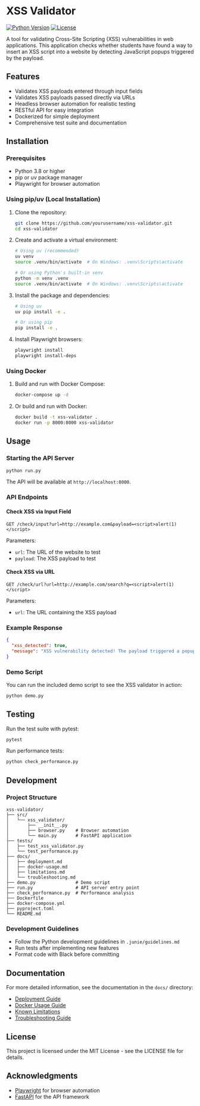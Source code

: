 # XSS Validator

[![Python Version](https://img.shields.io/badge/python-3.8%2B-blue.svg)](https://www.python.org/downloads/)
[![License](https://img.shields.io/badge/license-MIT-green.svg)](LICENSE)

A tool for validating Cross-Site Scripting (XSS) vulnerabilities in web applications. This application checks whether students have found a way to insert an XSS script into a website by detecting JavaScript popups triggered by the payload.

## Features

- Validates XSS payloads entered through input fields
- Validates XSS payloads passed directly via URLs
- Headless browser automation for realistic testing
- RESTful API for easy integration
- Dockerized for simple deployment
- Comprehensive test suite and documentation

## Installation

### Prerequisites

- Python 3.8 or higher
- pip or uv package manager
- Playwright for browser automation

### Using pip/uv (Local Installation)

1. Clone the repository:
   ```bash
   git clone https://github.com/yourusername/xss-validator.git
   cd xss-validator
   ```

2. Create and activate a virtual environment:
   ```bash
   # Using uv (recommended)
   uv venv
   source .venv/bin/activate  # On Windows: .venv\Scripts\activate
   
   # Or using Python's built-in venv
   python -m venv .venv
   source .venv/bin/activate  # On Windows: .venv\Scripts\activate
   ```

3. Install the package and dependencies:
   ```bash
   # Using uv
   uv pip install -e .
   
   # Or using pip
   pip install -e .
   ```

4. Install Playwright browsers:
   ```bash
   playwright install
   playwright install-deps
   ```

### Using Docker

1. Build and run with Docker Compose:
   ```bash
   docker-compose up -d
   ```

2. Or build and run with Docker:
   ```bash
   docker build -t xss-validator .
   docker run -p 8000:8000 xss-validator
   ```

## Usage

### Starting the API Server

```bash
python run.py
```

The API will be available at `http://localhost:8000`.

### API Endpoints

#### Check XSS via Input Field

```http
GET /check/input?url=http://example.com&payload=<script>alert(1)</script>
```

Parameters:
- `url`: The URL of the website to test
- `payload`: The XSS payload to test

#### Check XSS via URL

```http
GET /check/url?url=http://example.com/search?q=<script>alert(1)</script>
```

Parameters:
- `url`: The URL containing the XSS payload

### Example Response

```json
{
  "xss_detected": true,
  "message": "XSS vulnerability detected! The payload triggered a popup."
}
```

### Demo Script

You can run the included demo script to see the XSS validator in action:

```bash
python demo.py
```

## Testing

Run the test suite with pytest:

```bash
pytest
```

Run performance tests:

```bash
python check_performance.py
```

## Development

### Project Structure

```
xss-validator/
├── src/
│   └── xss_validator/
│       ├── __init__.py
│       ├── browser.py    # Browser automation
│       └── main.py       # FastAPI application
├── tests/
│   ├── test_xss_validator.py
│   └── test_performance.py
├── docs/
│   ├── deployment.md
│   ├── docker-usage.md
│   ├── limitations.md
│   └── troubleshooting.md
├── demo.py               # Demo script
├── run.py                # API server entry point
├── check_performance.py  # Performance analysis
├── Dockerfile
├── docker-compose.yml
├── pyproject.toml
└── README.md
```

### Development Guidelines

- Follow the Python development guidelines in `.junie/guidelines.md`
- Run tests after implementing new features
- Format code with Black before committing

## Documentation

For more detailed information, see the documentation in the `docs/` directory:

- [Deployment Guide](docs/deployment.md)
- [Docker Usage Guide](docs/docker-usage.md)
- [Known Limitations](docs/limitations.md)
- [Troubleshooting Guide](docs/troubleshooting.md)

## License

This project is licensed under the MIT License - see the LICENSE file for details.

## Acknowledgments

- [Playwright](https://playwright.dev/) for browser automation
- [FastAPI](https://fastapi.tiangolo.com/) for the API framework